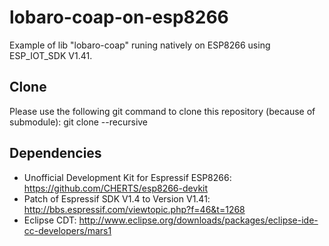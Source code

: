 # lobaro-coap-on-esp8266

Example of lib "lobaro-coap" runing natively on ESP8266 using ESP_IOT_SDK V1.41.

## Clone
Please use the following git command to clone this repository (because of submodule):
git clone --recursive 

## Dependencies
* Unofficial Development Kit for Espressif ESP8266: https://github.com/CHERTS/esp8266-devkit
* Patch of Espressif SDK V1.4 to Version V1.41: http://bbs.espressif.com/viewtopic.php?f=46&t=1268
* Eclipse CDT: http://www.eclipse.org/downloads/packages/eclipse-ide-cc-developers/mars1